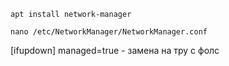 ```
apt install network-manager
```
```
nano /etc/NetworkManager/NetworkManager.conf
```

[ifupdown]
managed=true - замена на тру с фолс
